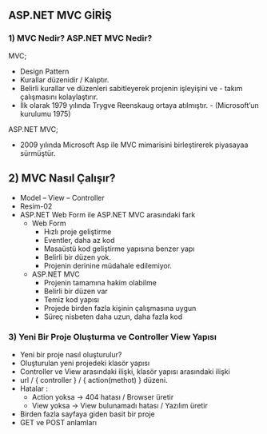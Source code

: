 ## ASP.NET MVC GİRİŞ

### 1) MVC Nedir? ASP.NET MVC Nedir?
MVC;  
- Design Pattern
- Kurallar düzenidir / Kalıptır.
- Belirli kurallar ve düzenleri sabitleyerek projenin işleyişini ve - takım çalışmasını kolaylaştırır.
- İlk olarak 1979 yılında Trygve Reenskaug ortaya atılmıştır. - (Microsoft’un kurulumu 1975)

ASP.NET MVC;
- 2009 yılında Microsoft Asp ile MVC mimarisini birleştirerek piyasayaa sürmüştür.

## 2) MVC Nasıl Çalışır?
- Model – View – Controller
- Resim-02
- ASP.NET Web Form ile ASP.NET MVC arasındaki fark
    - Web Form
        - Hızlı proje geliştirme
        - Eventler, daha az kod
        - Masaüstü kod geliştirme yapısına benzer yapı
        - Belirli bir düzen yok.
        - Projenin derinine müdahale edilemiyor.
    - ASP.NET MVC
        - Projenin tamamına hakim olabilme
        - Belirli bir düzen var
        - Temiz kod yapısı
        - Projede birden fazla kişinin çalışmasına uygun
        - Süreç nisbeten daha uzun, daha fazla kod

### 3) Yeni Bir Proje Oluşturma ve Controller View Yapısı
- Yeni bir proje nasıl oluşturulur?
- Oluşturulan yeni projedeki klasör yapısı
- Controller ve View arasındaki ilişki, klasör yapısı arasındaki ilişki
- url / { controller } / { action(methot) } düzeni.
- Hatalar : 
    - Action yoksa -> 404 hatası / Browser üretir
    - View yoksa -> View bulunamadı hatası / Yazılım üretir
- Birden fazla sayfaya giden basit bir proje
- GET ve POST anlamları